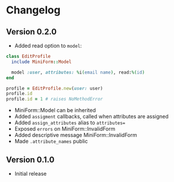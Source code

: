 # Changelog

## Version 0.2.0

* Added read option to `model`:

```ruby
class EditProfile
  include MiniForm::Model

  model :user, attributes: %i(email name), read:%(id)
end

profile = EditProfile.new(user: user)
profile.id
profile.id = 1 # raises NoMethodError
```


* MiniForm::Model can be inherited
* Added `assigment` callbacks, called when attributes are assigned
* Added `assign_attributes` alias to `attributes=`
* Exposed `errors` on MiniForm::InvalidForm
* Added descriptive message MiniForm::InvalidForm
* Made `.attribute_names` public

## Version 0.1.0

* Initial release
